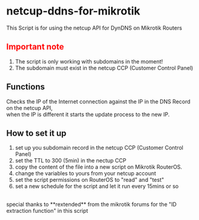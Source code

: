 # netcup-ddns-for-mikrotik
This Script is for using the netcup API for DynDNS on Mikrotik Routers
<br>
## <span style="color:red">Important note</span>
1. The script is only working with subdomains in the moment!
2. The subdomain must exist in the netcup CCP (Customer Control Panel)


## Functions
Checks the IP of the Internet connection against the IP in the DNS Record on the netcup API,
<br>
when the IP is different it starts the update process to the new IP.


## How to set it up
1. set up you subdomain record in the netcup CCP (Customer Control Panel)
2. set the TTL to 300 (5min) in the nectup CCP
3. copy the content of the file into a new script on Mikrotik RouterOS.
4. change the variables to yours from your netcup account
5. set the script permissions on RouterOS to "read" and "test"
6. set a new schedule for the script and let it run every 15mins or so

<!-- <p> -->
<br>
<!-- <p> -->
special thanks to **rextended** from the mikrotik forums for the "ID extraction function" in this script

